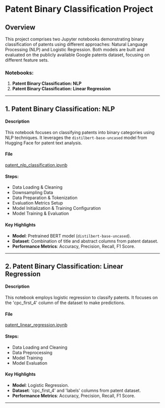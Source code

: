 # Patent Binary Classification Project

## Overview

This project comprises two Jupyter notebooks demonstrating binary classification of patents using different approaches: Natural Language Processing (NLP) and Logistic Regression. Both models are built and evaluated on the publicly available Google patents dataset, focusing on different feature sets.

### Notebooks:

1. **Patent Binary Classification: NLP**
2. **Patent Binary Classification: Linear Regression**

---

## 1. Patent Binary Classification: NLP

#### Description
This notebook focuses on classifying patents into binary categories using NLP techniques. It leverages the `distilbert-base-uncased` model from Hugging Face for patent text analysis.

#### File
[patent_nlp_classification.ipynb](project_files/patent_nlp_classification.ipynb)

#### Steps:
- Data Loading & Cleaning
- Downsampling Data
- Data Preparation & Tokenization
- Evaluation Metrics Setup
- Model Initialization & Training Configuration
- Model Training & Evaluation

#### Key Highlights
- **Model**: Pretrained BERT model (`distilbert-base-uncased`).
- **Dataset**: Combination of title and abstract columns from patent dataset.
- **Performance Metrics**: Accuracy, Precision, Recall, F1 Score.

---

## 2. Patent Binary Classification: Linear Regression

#### Description
This notebook employs logistic regression to classify patents. It focuses on the 'cpc_first_4' column of the dataset to make predictions.

#### File
[patent_linear_regression.ipynb](project_files/patent_linear_regression.ipynb)

#### Steps:
- Data Loading and Cleaning
- Data Preprocessing
- Model Training
- Model Evaluation

#### Key Highlights
- **Model**: Logistic Regression.
- **Dataset**: 'cpc_first_4' and 'labels' columns from patent dataset.
- **Performance Metrics**: Accuracy, Precision, Recall, F1 Score.

---